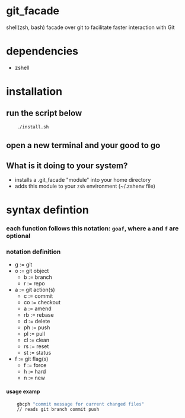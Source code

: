 # git_facade
shell(zsh, bash) facade over git to facilitate faster interaction with Git

# dependencies
* zshell
# installation
## run the script below
```zsh
    ./install.sh
```
## open a new terminal and your good to go

## What is it doing to your system?
* installs a .git_facade "module" into your home directory
* adds this module to your `zsh` environment (~/.zshenv file)

# syntax defintion
### each function follows this notation: `goaf`, where `a` and `f` are optional
### notation definition
* g := git 
* o := git object 
    * b := branch 
    * r := repo
* a := git action(s) 
    * c  := commit 
    * co  := checkout
    * a  := amend
    * rb := rebase
    * d  := delete
    * ph := push
    * pl := pull
    * cl := clean
    * rs := reset
    * st := status
* f := git flag(s)
    * f := force
    * h := hard
    * n := new
#### usage examp

```zsh
    gbcph "commit message for current changed files"
    // reads git branch commit push
```